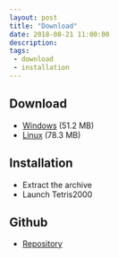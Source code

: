 ```yaml
---
layout: post
title: "Download"
date: 2018-08-21 11:00:00
description: 
tags: 
 - download
 - installation
---
```


## Download

* [Windows](https://github.com/adrienmalin/TETRIS2000/releases/download/v0.3/TETRIS2000.zip) (51.2 MB)
* [Linux](https://github.com/adrienmalin/TETRIS2000/releases/download/v0.3/TETRIS2000.tar.gz) (78.3 MB)

## Installation

* Extract the archive
* Launch Tetris2000

## Github

* [Repository](https://github.com/adrienmalin/TETRIS2000/)
